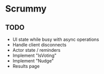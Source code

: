 # Scrummy

## TODO

- UI state while busy with async operations
- Handle client disconnects
- Actor state / reminders
- Implement "IsVoting"
- Implement "Nudge"
- Results page
